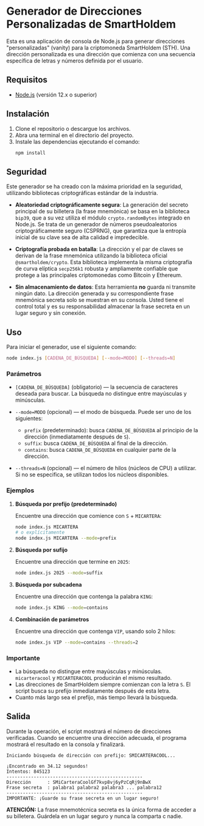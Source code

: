 # Generador de Direcciones Personalizadas de SmartHoldem

Esta es una aplicación de consola de Node.js para generar direcciones "personalizadas" (vanity) para la criptomoneda SmartHoldem (STH). Una dirección personalizada es una dirección que comienza con una secuencia específica de letras y números definida por el usuario.

## Requisitos

*   [Node.js](https://nodejs.org/) (versión 12.x o superior)

## Instalación

1.  Clone el repositorio o descargue los archivos.
2.  Abra una terminal en el directorio del proyecto.
3.  Instale las dependencias ejecutando el comando:
    ```bash
    npm install
    ```

## Seguridad

Este generador se ha creado con la máxima prioridad en la seguridad, utilizando bibliotecas criptográficas estándar de la industria.

*   **Aleatoriedad criptográficamente segura**: La generación del secreto principal de su billetera (la frase mnemónica) se basa en la biblioteca `bip39`, que a su vez utiliza el módulo `crypto.randomBytes` integrado en Node.js. Se trata de un generador de números pseudoaleatorios criptográficamente seguro (CSPRNG), que garantiza que la entropía inicial de su clave sea de alta calidad e impredecible.

*   **Criptografía probada en batalla**: La dirección y el par de claves se derivan de la frase mnemónica utilizando la biblioteca oficial `@smartholdem/crypto`. Esta biblioteca implementa la misma criptografía de curva elíptica `secp256k1` robusta y ampliamente confiable que protege a las principales criptomonedas como Bitcoin y Ethereum.

*   **Sin almacenamiento de datos**: Esta herramienta **no** guarda ni transmite ningún dato. La dirección generada y su correspondiente frase mnemónica secreta solo se muestran en su consola. Usted tiene el control total y es su responsabilidad almacenar la frase secreta en un lugar seguro y sin conexión.

## Uso

Para iniciar el generador, use el siguiente comando:

```bash
node index.js [CADENA_DE_BÚSQUEDA] [--mode=MODO] [--threads=N]
```

### Parámetros

*   `[CADENA_DE_BÚSQUEDA]` (obligatorio) — la secuencia de caracteres deseada para buscar. La búsqueda no distingue entre mayúsculas y minúsculas.

*   `--mode=MODO` (opcional) — el modo de búsqueda. Puede ser uno de los siguientes:
    *   `prefix` (predeterminado): busca `CADENA_DE_BÚSQUEDA` al principio de la dirección (inmediatamente después de `S`).
    *   `suffix`: busca `CADENA_DE_BÚSQUEDA` al final de la dirección.
    *   `contains`: busca `CADENA_DE_BÚSQUEDA` en cualquier parte de la dirección.

*   `--threads=N` (opcional) — el número de hilos (núcleos de CPU) a utilizar. Si no se especifica, se utilizan todos los núcleos disponibles.

### Ejemplos

1.  **Búsqueda por prefijo (predeterminado)**

    Encuentre una dirección que comience con `S` + `MICARTERA`:
    ```bash
    node index.js MICARTERA
    # o explícitamente
    node index.js MICARTERA --mode=prefix
    ```

2.  **Búsqueda por sufijo**

    Encuentre una dirección que termine en `2025`:
    ```bash
    node index.js 2025 --mode=suffix
    ```

3.  **Búsqueda por subcadena**

    Encuentre una dirección que contenga la palabra `KING`:
    ```bash
    node index.js KING --mode=contains
    ```

4.  **Combinación de parámetros**

    Encuentre una dirección que contenga `VIP`, usando solo 2 hilos:
    ```bash
    node index.js VIP --mode=contains --threads=2
    ```

### Importante

*   La búsqueda no distingue entre mayúsculas y minúsculas. `micarteracool` y `MICARTERACOOL` producirán el mismo resultado.
*   Las direcciones de SmartHoldem siempre comienzan con la letra `S`. El script busca su prefijo inmediatamente después de esta letra.
*   Cuanto más largo sea el prefijo, más tiempo llevará la búsqueda.

## Salida

Durante la operación, el script mostrará el número de direcciones verificadas. Cuando se encuentre una dirección adecuada, el programa mostrará el resultado en la consola y finalizará.

```
Iniciando búsqueda de dirección con prefijo: SMICARTERACOOL...

¡Encontrado en 34.12 segundos!
Intentos: 845123
--------------------------------------------------
Dirección      : SMiCarteraCoolGf7kvp8vj6yPzCqRj9nBwX
Frase secreta  : palabra1 palabra2 palabra3 ... palabra12
--------------------------------------------------
IMPORTANTE: ¡Guarde su frase secreta en un lugar seguro!
```

**ATENCIÓN:** La frase mnemotécnica secreta es la única forma de acceder a su billetera. Guárdela en un lugar seguro y nunca la comparta с nadie.
